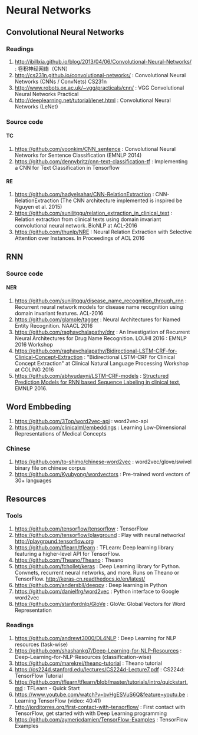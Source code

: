 # Neural Networks

## Convolutional Neural Networks

### Readings

1. http://ibillxia.github.io/blog/2013/04/06/Convolutional-Neural-Networks/ : 卷积神经网络（CNN）
2. http://cs231n.github.io/convolutional-networks/ : Convolutional Neural Networks (CNNs / ConvNets) CS231n
3. http://www.robots.ox.ac.uk/~vgg/practicals/cnn/ : VGG Convolutional Neural Networks Practical
4. http://deeplearning.net/tutorial/lenet.html : Convolutional Neural Networks (LeNet)

### Source code

#### TC

1. https://github.com/yoonkim/CNN_sentence : Convolutional Neural Networks for Sentence Classification (EMNLP 2014)
2. https://github.com/dennybritz/cnn-text-classification-tf : Implementing a CNN for Text Classification in Tensorflow

#### RE

1. https://github.com/hadyelsahar/CNN-RelationExtraction : CNN-RelationExtraction (The CNN architecture implemented is inspired be Nguyen et al. 2015)
2. https://github.com/sunilitggu/relation_extraction_in_clinical_text : Relation extraction from clinical texts using domain invariant convolutional neural network. BioNLP at ACL-2016
3. https://github.com/thunlp/NRE : Neural Relation Extraction with Selective Attention over Instances. In Proceedings of ACL 2016

## RNN

### Source code

#### NER

1. https://github.com/sunilitggu/disease_name_recognition_through_rnn : Recurrent neural network models for disease name recognition using domain invariant features. ACL-2016
2. https://github.com/glample/tagger : Neural Architectures for Named Entity Recognition. NAACL 2016
3. https://github.com/raghavchalapathy/dnr : An Investigation of Recurrent Neural Architectures for Drug Name Recognition. LOUHI 2016 : EMNLP 2016 Workshop
4. https://github.com/raghavchalapathy/Bidirectional-LSTM-CRF-for-Clinical-Concept-Extraction : "Bidirectional LSTM-CRF for Clinical Concept Extraction" at Clinical Natural Language Processing Workshop at COLING 2016
5. https://github.com/abhyudaynj/LSTM-CRF-models :  [Structured Prediction Models for RNN based Sequence Labeling in clinical text](http://aclweb.org/anthology/D/D16/D16-1082.pdf), EMNLP 2016.

## Word Embbeding

1. https://github.com/3Top/word2vec-api : word2vec-api
2. https://github.com/clinicalml/embeddings :  Learning Low-Dimensional Representations of Medical Concepts

### Chinese
1. https://github.com/to-shimo/chinese-word2vec : word2vec/glove/swivel binary file on chinese corpus
2. https://github.com/Kyubyong/wordvectors : Pre-trained word vectors of 30+ languages

## Resources

### Tools

1. https://github.com/tensorflow/tensorflow : TensorFlow
2. https://github.com/tensorflow/playground : Play with neural networks! http://playground.tensorflow.org
3. https://github.com/tflearn/tflearn : TFLearn: Deep learning library featuring a higher-level API for TensorFlow.
4. https://github.com/Theano/Theano : Theano
5. https://github.com/fchollet/keras : Deep Learning library for Python. Convnets, recurrent neural networks, and more. Runs on Theano or TensorFlow. http://keras-cn.readthedocs.io/en/latest/
6. https://github.com/andersbll/deeppy : Deep learning in Python
7. https://github.com/danielfrg/word2vec : Python interface to Google word2vec
8. https://github.com/stanfordnlp/GloVe : GloVe: Global Vectors for Word Representation

### Readings

1. https://github.com/andrewt3000/DL4NLP : Deep Learning for NLP resources (task-wise)
2. https://github.com/shashankg7/Deep-Learning-for-NLP-Resources : Deep-Learning-for-NLP-Resources (classification-wise)
3. https://github.com/marekrei/theano-tutorial : Theano tutorial
4. https://cs224d.stanford.edu/lectures/CS224d-Lecture7.pdf : CS224d: TensorFlow Tutorial
5. https://github.com/tflearn/tflearn/blob/master/tutorials/intro/quickstart.md : TFLearn - Quick Start
6. https://www.youtube.com/watch?v=bvHgESVuS6Q&feature=youtu.be : Learning TensorFlow (video: 40:41)
7. http://jorditorres.org/first-contact-with-tensorflow/ : First contact with TensorFlow, get started with with Deep Learning programming
8. https://github.com/aymericdamien/TensorFlow-Examples : TensorFlow Examples